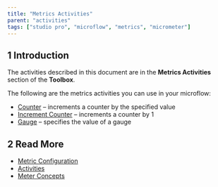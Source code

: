 ```yaml
---
title: "Metrics Activities"
parent: "activities"
tags: ["studio pro", "microflow", "metrics", "micrometer"]
---
```


## 1 Introduction

The activities described in this document are in the **Metrics Activities** section of the **Toolbox**.

The following are the metrics activities you can use in your microflow:

* [Counter](metrics-counter) – increments a counter by the specified value
* [Increment Counter](metrics-increment-counter) – increments a counter by 1
* [Gauge](metrics-gauge) – specifies the value of a gauge

## 2 Read More

* [Metric Configuration](metrics)
* [Activities](activities)
* [Meter Concepts](https://micrometer.io/docs/concepts)
